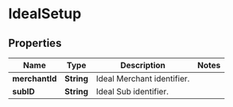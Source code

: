 

# IdealSetup

## Properties

Name | Type | Description | Notes
------------ | ------------- | ------------- | -------------
**merchantId** | **String** | Ideal Merchant identifier. | 
**subID** | **String** | Ideal Sub identifier. | 



